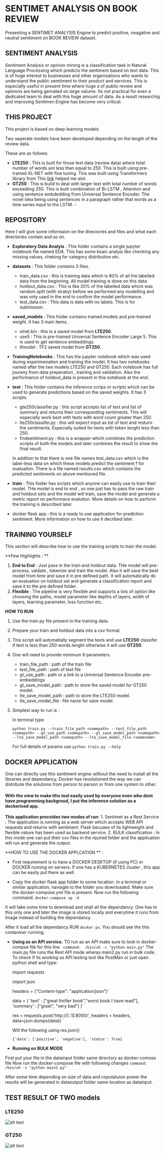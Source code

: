 # SENTIMET ANALYSIS ON BOOK REVIEW

Presenting a SENTIMET ANALYSIS Engine to predict positive, neagative and neutral semtiment on BOOK REVIEW dataset.

## SENTIMENT ANALYSIS

Sentiment Analysis or opinion mining is a classification task in Natural Language Processing which predicts the sentiment based on text data. This is of huge interest to businesses and other organisations who wants to understand the public semtiment to their product and services. This is especially useful in present time where huge a of public review and opinions are being genrated on large valume. Its not practical for even a dedicated team to deal with this huge amount of data. As a result researchig and improving Sentimen Engine has become very critical.

## THIS PROJECT

This project is based on deep learning models 

Two seperate models have been developed depending on the length of the review data. 

These are as follows:
- **LTE250** :  This is built for those text data (review data) where total number of words are less than equal to 250. This is built using pre-trained XL-NET with fine tuning. This was built using Transformers library from 
This [link](https://medium.com/swlh/using-xlnet-for-sentiment-classification-cfa948e65e85) helped me alot.
- **GT250** : This is build to deal with larger text with total number of words exceediing 250. This is built combination of Bi-LSTM , Attention and using sentence embdedding from Universal Sentence Encoder. The novel idea being using sentences in a paragraph rather that words as a time series input to the LSTM. - 

## REPOSITORY

Here I will give some informaion on the directories and files and what each directories contain and so on.

- **Exploratory Data Analyis** : This folder contains a single jupyter notebook file named EDA. This has some bsaic analyis like checking any missing values, cheking for category distribution etc.
- **datasets** : This folder contains 3 files.
    - train_data.csv : this is training data which is 80% of all the labelled data from the beginning. All model training is done on this data
    - holdout_data.csv : This is like 20% of the labelled data which was random split (with stratiy) before we performed any modelling and was only used in the end to confirm the model performance.
    - test_data.csv : This data is data with no labels. This is for submission.

- **saved_models** : This folder contains trained models and pre-trained weight. It has 3 main items.
    - xlnet.bin : this is a saved model from **LTE250**. 
    - use5 : This is pre-trained Universal Sentence Encoder Large 5. This is used to get sentence embeddings.
    - tfmodel : TF2 saved model from **GT250**.

- **TrainingNotebooks** : This has the jupyter notebook which was used during experimenation and training the model. It has two notebooks named after the two models LTE250 and GT250. Each notebook has full joureny from data preperation , training and validation. Also the performance of holdout_data is present in this notebook at the end.

- **test** : This folder contains the inference scrips or scripts which can be used to generate predictions based on the saved weights.
It has 3 scripts.
    - gte250classifier.py : this script accepts list of text and list of summary and returns their corresponding sentiments. This will  especially work best with texts with word count greater than 250. 
    - lte250classifer.py : this will expect input as list of text and resturn the sentiments. Especially suited for texts with token lenght less than 250.
    - findsentiment.py : this is a wrapper which combines the prediction scripts of both the models and later combines the result to show the final result. 
    
    In addition to that there is one file names test_data.csv which is the label-less data on which these models predict the sentiment f for evaluaiton.
    There is a file named results.csv which contains the predicted sentiments on above mentioned file.


- **train** : This folder has scripts which anyone can easily use to train their model. THe model is end to end , so one just has to pass the raw train and holdout sets and the model will train, save the model and generate a metric report on performace evalution. More details on how to perform the training is described later. 

- docker flask app : this is a ready to use application for prediction sentiment. More information on how to use it decribed later.




## TRAINING YOURSELF
This section will describe how to use the training scripts to train the model.

**Few Highlights : **
1. **End to End** : Just pass in the train and holdout data. THe model will pre-process, valdate , tokenize and train the model. Also it will save the best model from time and save it in pre defined path. It will automatically do an evaluation on holdout set and generate a classification report and save it to the pre defined folder.
2. **Flexible** : The pipeline is very flexible and supports a lots of option like choosing the paths, model parameter like depths of layers, width of layers, learning parameter, loss function etc.

**HOW TO RUN**

1. Use the train.py file present in the training data.
2. Prepare your train and holdout data into a csv format.
3. This script will automatially segment the texts and use **LTE250** classifer if text is less than 250 words lenght otherwise it will use **GT250**.
4. One will need to provide minimum 6 parameters.
    - train_file_path : path of the train file
    - test_file_path  : path of test file
    - gt_use_path : path or a link to a Universal Sentence Encoder pre-embeddings
    - gt_save_model_path : path to store the saved model for GT250 model.
    - lte_save_model_path : path to store the LTE250 model.
    - lte_save_model_file : file name for save model.
5. Simplest way to run is : 
    
    In terminal type

    `python train.py --train_file_path <somepath> --test_file_path <somepath> --gt_use_path <somepath> --gt_save_model_path <somepath> --lte_save_model_path <somepath> --lte_save_model_file <somename>`

    For full details of params use `python train.py --help`


## DOCKER APPLICATION

One can directly use this sentiment engine without the need to install all the libraries and dependancy. 
Docker has revolutioned the way we can distribute the solutions from person to person or from one system to other. 

#### With the view to make tihs tool easily used by everyone even who dont have programming backgroud, I put the inference solution as a dockerised app.

**This application procvides two modes of run**: 
    1. Sentimet as a Rest Service : The application is running as a web server which accepts WEB API requests and returns with sentiment. Flask becuase of its lightweight and flexible nature has been used as backend service. 
    2. BULK classification : In this mode one can put their csv files in the rquired folder and the application will run and generate the output.


**HOW TO USE THE DOCKER APPLCATION ** : 

- First requirement is to have a DOCKER DESKTOP (if using PC) or DOCKER running on servers.
If one has a KUBERNETES cluster , this app can be easily put there as well.

- Copy the docker flask app folder to some location. 
In a terminal or similar application, naviagte to the folder you downloaded. Make sure the docker-compose.yml file is present.
Now run the following command. `docker-compose up -d` 

It will take some time to download and istall all the dependancy. One has to this only one and later the image is stored locally and everytime it runs from Image instead of building the dependancy. 

After it load all the dependancy RUN `docker ps`. You should see the this contaniner running.

- **Using as an API service.**
    TO run as an API make sure to look in docker-compse file for this line ` command:  /bin/sh -c "python main.py"` The main.py file runs the Rest API mode wheras main2.py run in bulk code.
    To check if its working us API testing tool like PostMan or just open python shell and type:

    import requests

    import json

    headers = {"Content-type": "application/json"}`

    
    data = {
        'text' :    ["great thriller book","worst book I have read"],
        'summary' : ["graet", "very bad"]
       }`
    
    res = requests.post('http://[::1]:8000/', headers = headers, data=json.dumps(data))
    `

    Will the following using res.json()

    `{'data': ['positive', 'negative'], 'status': True}`



- **Running on BULK MODE**

First put your file in the datainput folder same directory as docker-comose file
Now run the docker-compose file with following changes `command:  /bin/sh -c "python main2.py"`

After some time depending on size of data and coputatuion power the results will be generated in dataoutput folder same location as datainput.


## TEST RESULT OF TWO models

### LTE250

![alt text](https://raw.githubusercontent.com/ashutoshktripathi/Book-Review-Sentiment-Analysis/main/LTE250ClassificationReport.JPG)



### GT250
![alt text](https://raw.githubusercontent.com/ashutoshktripathi/Book-Review-Sentiment-Analysis/main/GT25classificationReport.JPG)





 



